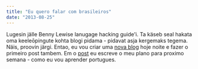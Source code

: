 ```yaml
---
title: "Eu quero falar com brasileiros"
date: "2013-08-25"
---
```


Lugesin jälle Benny Lewise lanugage hacking guide'i. Ta käseb seal hakata oma keeleōpingute kohta blogi pidama - pidavat asja kergemaks tegema. Näis, proovin järgi. Entao, eu vou criar uma [nova blog](http://querofalarcombrasileiros.wordpress.com) hoje noite e fazer o primeiro post tambem. Em o [post](/images/26/vou-aprender-portugues-com-mais-forca/) eu escreve o meu plano para proximo semana - como eu vou aprender portugues.
